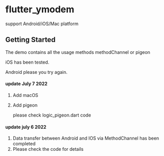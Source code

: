 # flutter_ymodem

support Android/iOS/Mac platform

## Getting Started


The demo contains all the usage methods methodChannel or pigeon

iOS has been tested.

Android please you try again.


#### update July 7 2022

1. Add macOS
2. Add pigeon

    please check logic_pigeon.dart code 


#### update july 6 2022

1. Data transfer between Android and IOS via MethodChannel has been completed
2. Please check the code for details
